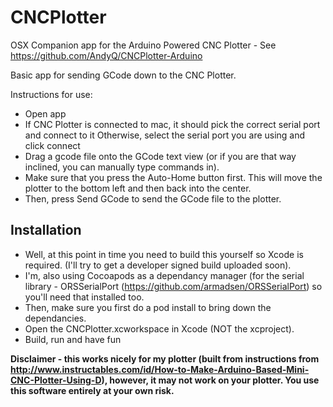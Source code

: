 # CNCPlotter

OSX Companion app for the Arduino Powered CNC Plotter - See https://github.com/AndyQ/CNCPlotter-Arduino

Basic app for sending GCode down to the CNC Plotter.

Instructions for use:
 - Open app
 - If CNC Plotter is connected to mac, it should pick the correct serial port and connect to it
   Otherwise, select the serial port you are using and click connect
 - Drag a gcode file onto the GCode text view (or if you are that way inclined, you can manually type commands in).
 - Make sure that you press the Auto-Home button first.  This will move the plotter to the bottom left and then back into the center.
 - Then, press Send GCode to send the GCode file to the plotter.
 
## Installation
 - Well, at this point in time you need to build this yourself so Xcode is required. (I'll try to get a developer signed build uploaded soon).
 - I'm, also using Cocoapods as a dependancy manager (for the serial library - ORSSerialPort (https://github.com/armadsen/ORSSerialPort) so you'll need that installed too.
 - Then, make sure you first do a pod install to bring down the dependancies.
 - Open the CNCPlotter.xcworkspace in Xcode (NOT the xcproject).
 - Build, run and have fun
 
**Disclaimer - this works nicely for my plotter (built from instructions from http://www.instructables.com/id/How-to-Make-Arduino-Based-Mini-CNC-Plotter-Using-D), however, it may not work on your plotter. You use this software entirely at your own risk.**
